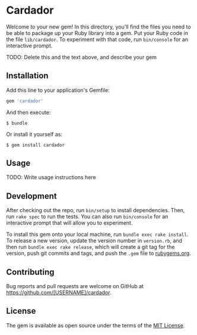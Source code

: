 # Cardador

Welcome to your new gem! In this directory, you'll find the files you need to be able to package up your Ruby library into a gem. Put your Ruby code in the file `lib/cardador`. To experiment with that code, run `bin/console` for an interactive prompt.

TODO: Delete this and the text above, and describe your gem

## Installation

Add this line to your application's Gemfile:

```ruby
gem 'cardador'
```

And then execute:

    $ bundle

Or install it yourself as:

    $ gem install cardador

## Usage

TODO: Write usage instructions here

## Development

After checking out the repo, run `bin/setup` to install dependencies. Then, run `rake spec` to run the tests. You can also run `bin/console` for an interactive prompt that will allow you to experiment.

To install this gem onto your local machine, run `bundle exec rake install`. To release a new version, update the version number in `version.rb`, and then run `bundle exec rake release`, which will create a git tag for the version, push git commits and tags, and push the `.gem` file to [rubygems.org](https://rubygems.org).

## Contributing

Bug reports and pull requests are welcome on GitHub at https://github.com/[USERNAME]/cardador.

## License

The gem is available as open source under the terms of the [MIT License](https://opensource.org/licenses/MIT).
